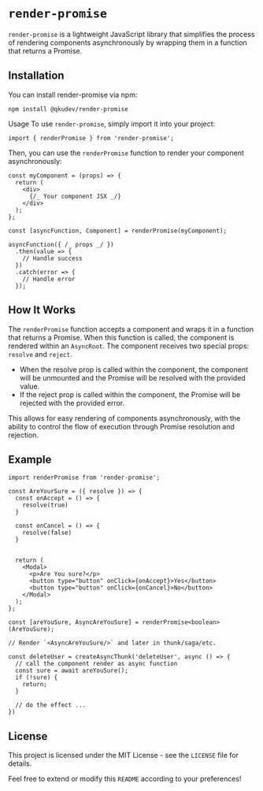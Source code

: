 # `render-promise`

`render-promise` is a lightweight JavaScript library that simplifies the process of rendering components asynchronously by wrapping them in a function that returns a Promise.

## Installation

You can install render-promise via npm:

```
npm install @qkudev/render-promise
```

Usage
To use `render-promise`, simply import it into your project:

```
import { renderPromise } from 'render-promise';
```

Then, you can use the `renderPromise` function to render your component asynchronously:

```
const myComponent = (props) => {
  return (
    <div>
      {/_ Your component JSX _/}
    </div>
  );
};

const [asyncFunction, Component] = renderPromise(myComponent);

asyncFunction({ /_ props _/ })
  .then(value => {
    // Handle success
  })
  .catch(error => {
    // Handle error
  });
```

## How It Works

The `renderPromise` function accepts a component and wraps it in a function that returns a Promise. When this function is called, the component is rendered within an `AsyncRoot`. The component receives two special props: `resolve` and `reject`.

- When the resolve prop is called within the component, the component will be unmounted and the Promise will be resolved with the provided value.
- If the reject prop is called within the component, the Promise will be rejected with the provided error.

This allows for easy rendering of components asynchronously, with the ability to control the flow of execution through Promise resolution and rejection.

## Example

```
import renderPromise from 'render-promise';

const AreYourSure = ({ resolve }) => {
  const onAccept = () => {
    resolve(true)
  }

  const onCancel = () => {
    resolve(false)
  }


  return (
    <Modal>
      <p>Are You sure?</p>
      <button type="button" onClick={onAccept}>Yes</button>
      <button type="button" onClick={onCancel}>No</button>
    </Modal>
  );
};

const [areYouSure, AsyncAreYouSure] = renderPromise<boolean>(AreYouSure);

// Render `<AsyncAreYouSure/>` and later in thunk/saga/etc.

const deleteUser = createAsyncThunk('deleteUser', async () => {
  // call the component render as async function
  const sure = await areYouSure();
  if (!sure) {
    return;
  }

  // do the effect ...
})
```

## License

This project is licensed under the MIT License - see the `LICENSE` file for details.

Feel free to extend or modify this `README` according to your preferences!
